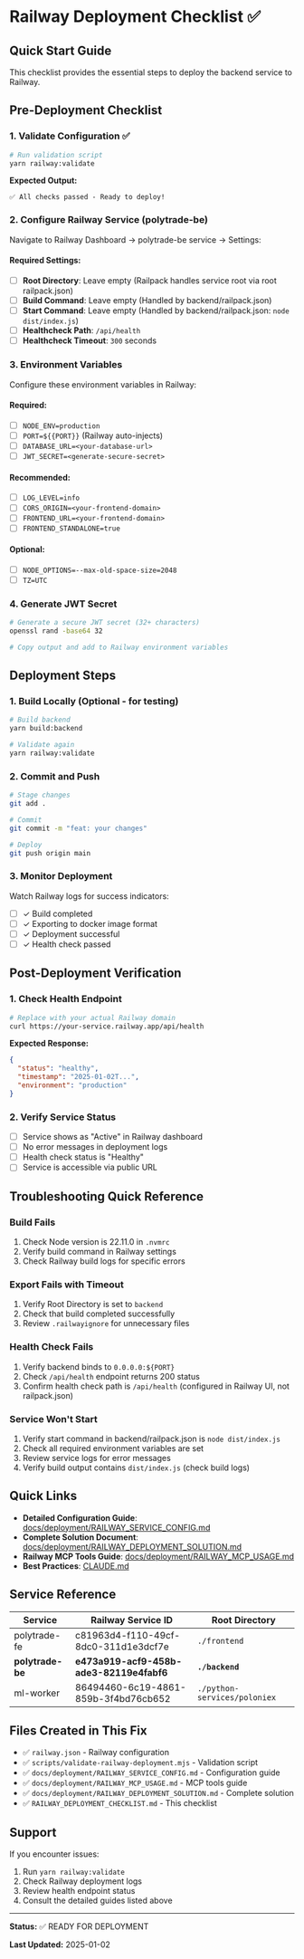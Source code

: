# Railway Deployment Checklist ✅

## Quick Start Guide

This checklist provides the essential steps to deploy the backend service to Railway.

## Pre-Deployment Checklist

### 1. Validate Configuration ✅

```bash
# Run validation script
yarn railway:validate
```

**Expected Output:**
```
✅ All checks passed - Ready to deploy!
```

### 2. Configure Railway Service (polytrade-be)

Navigate to Railway Dashboard → polytrade-be service → Settings:

#### Required Settings:

- [ ] **Root Directory**: Leave empty (Railpack handles service root via root railpack.json)
- [ ] **Build Command**: Leave empty (Handled by backend/railpack.json)
- [ ] **Start Command**: Leave empty (Handled by backend/railpack.json: `node dist/index.js`)
- [ ] **Healthcheck Path**: `/api/health`
- [ ] **Healthcheck Timeout**: `300` seconds

### 3. Environment Variables

Configure these environment variables in Railway:

#### Required:
- [ ] `NODE_ENV=production`
- [ ] `PORT=${{PORT}}` (Railway auto-injects)
- [ ] `DATABASE_URL=<your-database-url>`
- [ ] `JWT_SECRET=<generate-secure-secret>`

#### Recommended:
- [ ] `LOG_LEVEL=info`
- [ ] `CORS_ORIGIN=<your-frontend-domain>`
- [ ] `FRONTEND_URL=<your-frontend-domain>`
- [ ] `FRONTEND_STANDALONE=true`

#### Optional:
- [ ] `NODE_OPTIONS=--max-old-space-size=2048`
- [ ] `TZ=UTC`

### 4. Generate JWT Secret

```bash
# Generate a secure JWT secret (32+ characters)
openssl rand -base64 32

# Copy output and add to Railway environment variables
```

## Deployment Steps

### 1. Build Locally (Optional - for testing)

```bash
# Build backend
yarn build:backend

# Validate again
yarn railway:validate
```

### 2. Commit and Push

```bash
# Stage changes
git add .

# Commit
git commit -m "feat: your changes"

# Deploy
git push origin main
```

### 3. Monitor Deployment

Watch Railway logs for success indicators:

- [ ] ✓ Build completed
- [ ] ✓ Exporting to docker image format
- [ ] ✓ Deployment successful
- [ ] ✓ Health check passed

## Post-Deployment Verification

### 1. Check Health Endpoint

```bash
# Replace with your actual Railway domain
curl https://your-service.railway.app/api/health
```

**Expected Response:**
```json
{
  "status": "healthy",
  "timestamp": "2025-01-02T...",
  "environment": "production"
}
```

### 2. Verify Service Status

- [ ] Service shows as "Active" in Railway dashboard
- [ ] No error messages in deployment logs
- [ ] Health check status is "Healthy"
- [ ] Service is accessible via public URL

## Troubleshooting Quick Reference

### Build Fails
1. Check Node version is 22.11.0 in `.nvmrc`
2. Verify build command in Railway settings
3. Check Railway build logs for specific errors

### Export Fails with Timeout
1. Verify Root Directory is set to `backend`
2. Check that build completed successfully
3. Review `.railwayignore` for unnecessary files

### Health Check Fails
1. Verify backend binds to `0.0.0.0:${PORT}`
2. Check `/api/health` endpoint returns 200 status
3. Confirm health check path is `/api/health` (configured in Railway UI, not railpack.json)

### Service Won't Start
1. Verify start command in backend/railpack.json is `node dist/index.js`
2. Check all required environment variables are set
3. Review service logs for error messages
4. Verify build output contains `dist/index.js` (check build logs)

## Quick Links

- **Detailed Configuration Guide**: [docs/deployment/RAILWAY_SERVICE_CONFIG.md](docs/deployment/RAILWAY_SERVICE_CONFIG.md)
- **Complete Solution Document**: [docs/deployment/RAILWAY_DEPLOYMENT_SOLUTION.md](docs/deployment/RAILWAY_DEPLOYMENT_SOLUTION.md)
- **Railway MCP Tools Guide**: [docs/deployment/RAILWAY_MCP_USAGE.md](docs/deployment/RAILWAY_MCP_USAGE.md)
- **Best Practices**: [CLAUDE.md](CLAUDE.md)

## Service Reference

| Service | Railway Service ID | Root Directory |
|---------|-------------------|----------------|
| polytrade-fe | c81963d4-f110-49cf-8dc0-311d1e3dcf7e | `./frontend` |
| **polytrade-be** | **e473a919-acf9-458b-ade3-82119e4fabf6** | **`./backend`** |
| ml-worker | 86494460-6c19-4861-859b-3f4bd76cb652 | `./python-services/poloniex` |

## Files Created in This Fix

- ✅ `railway.json` - Railway configuration
- ✅ `scripts/validate-railway-deployment.mjs` - Validation script
- ✅ `docs/deployment/RAILWAY_SERVICE_CONFIG.md` - Configuration guide
- ✅ `docs/deployment/RAILWAY_MCP_USAGE.md` - MCP tools guide
- ✅ `docs/deployment/RAILWAY_DEPLOYMENT_SOLUTION.md` - Complete solution
- ✅ `RAILWAY_DEPLOYMENT_CHECKLIST.md` - This checklist

## Support

If you encounter issues:
1. Run `yarn railway:validate`
2. Check Railway deployment logs
3. Review health endpoint status
4. Consult the detailed guides listed above

---

**Status:** ✅ READY FOR DEPLOYMENT

**Last Updated:** 2025-01-02

